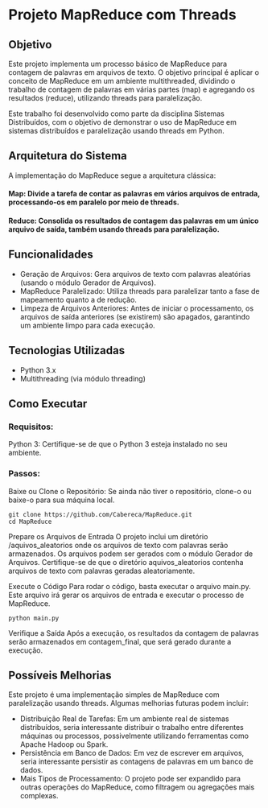 # Projeto MapReduce com Threads 

## Objetivo 

Este projeto implementa um processo básico de MapReduce para contagem de palavras em arquivos de texto. O objetivo principal é aplicar o conceito de MapReduce em um ambiente multithreaded, dividindo o trabalho de contagem de palavras em várias partes (map) e agregando os resultados (reduce), utilizando threads para paralelização.

Este trabalho foi desenvolvido como parte da disciplina Sistemas Distribuídos, com o objetivo de demonstrar o uso de MapReduce em sistemas distribuídos e paralelização usando threads em Python.

## Arquitetura do Sistema
A implementação do MapReduce segue a arquitetura clássica:

#### Map: Divide a tarefa de contar as palavras em vários arquivos de entrada, processando-os em paralelo por meio de threads.
#### Reduce: Consolida os resultados de contagem das palavras em um único arquivo de saída, também usando threads para paralelização.

## Funcionalidades
- Geração de Arquivos: Gera arquivos de texto com palavras aleatórias (usando o módulo Gerador de Arquivos).
- MapReduce Paralelizado: Utiliza threads para paralelizar tanto a fase de mapeamento quanto a de redução.
- Limpeza de Arquivos Anteriores: Antes de iniciar o processamento, os arquivos de saída anteriores (se existirem) são apagados, garantindo um ambiente limpo para cada execução.

## Tecnologias Utilizadas
- Python 3.x
- Multithreading (via módulo threading)

## Como Executar
### Requisitos:
Python 3: Certifique-se de que o Python 3 esteja instalado no seu ambiente.
### Passos:
Baixe ou Clone o Repositório: Se ainda não tiver o repositório, clone-o ou baixe-o para sua máquina local.

```
git clone https://github.com/Cabereca/MapReduce.git
cd MapReduce
```
Prepare os Arquivos de Entrada O projeto inclui um diretório /aquivos_aleatorios onde os arquivos de texto com palavras serão armazenados. Os arquivos podem ser gerados com o módulo Gerador de Arquivos. Certifique-se de que o diretório aquivos_aleatorios contenha arquivos de texto com palavras geradas aleatoriamente.

Execute o Código Para rodar o código, basta executar o arquivo main.py. Este arquivo irá gerar os arquivos de entrada e executar o processo de MapReduce.

```
python main.py
```
Verifique a Saída Após a execução, os resultados da contagem de palavras serão armazenados em contagem_final, que será gerado durante a execução.

## Possíveis Melhorias
Este projeto é uma implementação simples de MapReduce com paralelização usando threads. Algumas melhorias futuras podem incluir:

- Distribuição Real de Tarefas: Em um ambiente real de sistemas distribuídos, seria interessante distribuir o trabalho entre diferentes máquinas ou processos, possivelmente utilizando ferramentas como Apache Hadoop ou Spark.
- Persistência em Banco de Dados: Em vez de escrever em arquivos, seria interessante persistir as contagens de palavras em um banco de dados.
- Mais Tipos de Processamento: O projeto pode ser expandido para outras operações do MapReduce, como filtragem ou agregações mais complexas.

